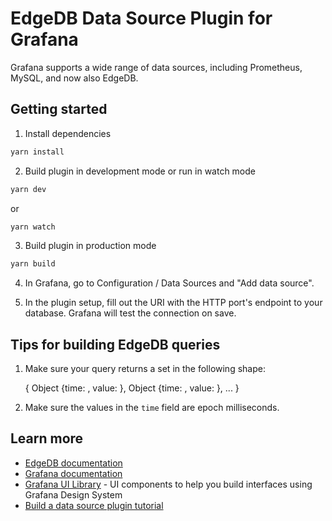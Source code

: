 # EdgeDB Data Source Plugin for Grafana

Grafana supports a wide range of data sources, including Prometheus, MySQL, and
now also EdgeDB. 

## Getting started
1. Install dependencies
```BASH
yarn install
```
2. Build plugin in development mode or run in watch mode
```BASH
yarn dev
```
or
```BASH
yarn watch
```
3. Build plugin in production mode
```BASH
yarn build
```

4. In Grafana, go to Configuration / Data Sources and "Add data source".

5. In the plugin setup, fill out the URI with the HTTP port's endpoint
   to your database.  Grafana will test the connection on save.

## Tips for building EdgeDB queries
1. Make sure your query returns a set in the following shape:

   {
     Object {time: <int>, value: <value-type>},
     Object {time: <int>, value: <value-type>},
     ...
   }
   
2. Make sure the values in the `time` field are epoch milliseconds.

## Learn more
- [EdgeDB documentation](https://edgedb.com/docs/)
- [Grafana documentation](https://grafana.com/docs/)
- [Grafana UI Library](https://developers.grafana.com/ui) - UI components to
  help you build interfaces using Grafana Design System
- [Build a data source plugin
  tutorial](https://grafana.com/tutorials/build-a-data-source-plugin)
